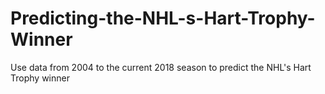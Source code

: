 # Predicting-the-NHL-s-Hart-Trophy-Winner
Use data from 2004 to the current 2018 season to predict the NHL's Hart Trophy winner
